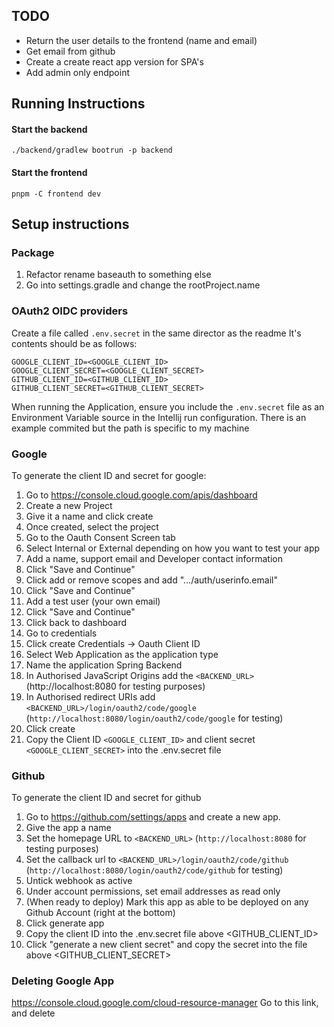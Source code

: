 ## TODO
- Return the user details to the frontend (name and email)
- Get email from github
- Create a create react app version for SPA's
- Add admin only endpoint


## Running Instructions
#### Start the backend

```./backend/gradlew bootrun -p backend```
#### Start the frontend

```pnpm -C frontend dev```

## Setup instructions
### Package
1. Refactor rename baseauth to something else
2. Go into settings.gradle and change the rootProject.name

### OAuth2 OIDC providers
Create a file called `.env.secret` in the same director as the readme
It's contents should be as follows:
```properties
GOOGLE_CLIENT_ID=<GOOGLE_CLIENT_ID>
GOOGLE_CLIENT_SECRET=<GOOGLE_CLIENT_SECRET>
GITHUB_CLIENT_ID=<GITHUB_CLIENT_ID>
GITHUB_CLIENT_SECRET=<GITHUB_CLIENT_SECRET>
```

When running the Application, ensure you include the `.env.secret` file as an 
Environment Variable source in the Intellij run configuration. There is an example commited
but the path is specific to my machine
### Google
To generate the client ID and secret for google:
1. Go to https://console.cloud.google.com/apis/dashboard
2. Create a new Project
3. Give it a name and click create
4. Once created, select the project
5. Go to the Oauth Consent Screen tab
6. Select Internal or External depending on how you want to test your app
7. Add a name, support email and Developer contact information
8. Click "Save and Continue"
9. Click add or remove scopes and add ".../auth/userinfo.email"
10. Click "Save and Continue"
11. Add a test user (your own email)
12. Click "Save and Continue"
13. Click back to dashboard
14. Go to credentials
15. Click create Credentials -> Oauth Client ID
16. Select Web Application as the application type
17. Name the application Spring Backend
18. In Authorised JavaScript Origins add the `<BACKEND_URL>` (http://localhost:8080 for testing purposes)
19. In Authorised redirect URIs add `<BACKEND_URL>/login/oauth2/code/google` (`http://localhost:8080/login/oauth2/code/google` for testing)
18. Click create
19. Copy the Client ID `<GOOGLE_CLIENT_ID>` and client secret `<GOOGLE_CLIENT_SECRET>` into the .env.secret file

### Github
To generate the client ID and secret for github
1. Go to https://github.com/settings/apps and create a new app.
2. Give the app a name
3. Set the homepage URL to `<BACKEND_URL>` (`http://localhost:8080` for testing purposes)
4. Set the callback url to `<BACKEND_URL>/login/oauth2/code/github` (`http://localhost:8080/login/oauth2/code/github` for testing)
5. Untick webhook as active
6. Under account permissions, set email addresses as read only
7. (When ready to deploy) Mark this app as able to be deployed on any Github Account (right at the bottom)
8. Click generate app
9. Copy the client ID into the .env.secret file above <GITHUB_CLIENT_ID>
10. Click "generate a new client secret" and copy the secret into the file above <GITHUB_CLIENT_SECRET>

### Deleting Google App

https://console.cloud.google.com/cloud-resource-manager
Go to this link, and delete